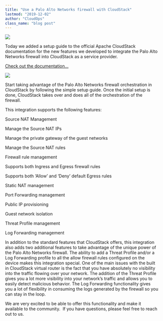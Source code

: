```yaml
---
title: "Use a Palo Alto Networks firewall with CloudStack"
lastmod: "2019-12-02"
author: "CloudOps"
class_name: "blog post"
---
```


<img src="/images/blog/post/Promises.png" class="main-blog-image">

<p>Today we added a setup guide to the official Apache CloudStack documentation for the new features we developed to integrate the Palo Alto Networks firewall into CloudStack as a service provider.</p>

<p><a href="http://docs.cloudstack.apache.org/en/latest/adminguide/networking/palo_alto_config.html" target="_blank" rel="noopener noreferrer">Check out the documentation…</a></p>

<img src="/images/blog/post/palo_alto_design_22.png" class="main-blog-image">

<p>Start taking advantage of the Palo Alto Networks firewall orchestration in CloudStack by following the simple setup guide. Once the initial setup is done, CloudStack takes over and does all of the orchestration of the firewall.</p>

<p>This integration supports the following features:</p>

<div class="tabbed-text">
<p>Source NAT Management
<div class="tabbed-text">
<p>Manage the Source NAT IPs</p>
<p>Manage the private gateway of the guest networks</p>
<p>Manage the Source NAT rules</p>
</div>
</p>
<p>Firewall rule management
<div class="tabbed-text">
<p>Supports both Ingress and Egress firewall rules</p>
<p>Supports both ‘Allow’ and ‘Deny’ default Egress rules</p>
</div>
</p>
<p>Static NAT management</p>
<p>Port Forwarding management</p>
<p>Public IP provisioning</p>
<p>Guest network isolation</p>
<p>Threat Profile management</p>
<p>Log Forwarding management</p>
</div>

<p>In addition to the standard features that CloudStack offers, this integration also adds two additional features to take advantage of the unique power of the Palo Alto Networks firewall. The ability to add a Threat Profile and/or a Log Forwarding profile to all the allow firewall rules configured on the device makes this integration special. One of the main issues with the built in CloudStack virtual router is the fact that you have absolutely no visibility into the traffic flowing over your network. The addition of the Threat Profile gives you a lot more visibility into your network’s traffic and allows you to easily detect malicious behavior. The Log Forwarding functionality gives you a lot of flexibility in consuming the logs generated by the firewall so you can stay in the loop.</p>

<p>We are very excited to be able to offer this functionality and make it available to the community. &nbsp;If you have questions, please feel free to reach out to us.</p>
